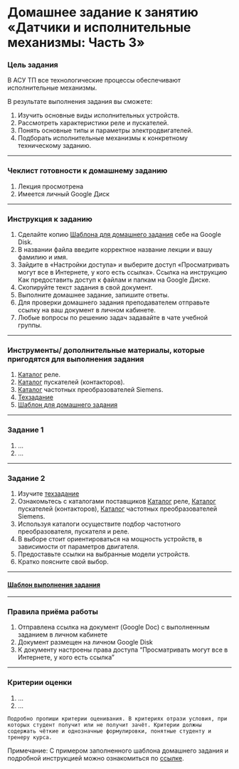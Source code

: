 # Домашнее задание к занятию «Датчики и исполнительные механизмы: Часть 3»

### Цель задания
В АСУ ТП все технологические процессы обеспечивают исполнительные механизмы.

В результате выполнения задания вы сможете:

1. Изучить основные виды исполнительных устройств.
2. Рассмотреть характеристики реле и пускателей.
3. Понять основные типы и параметры электродвигателей.
4. Подборать исполнительные механизмы к конкретному техническому заданию.


------

### Чеклист готовности к домашнему заданию

1. Лекция просмотрена
2. Имеется личный Google Диск


------

### Инструкция к заданию

1. Сделайте копию [Шаблона для домашнего задания](https://docs.google.com/document/d/10gPSeAneOJgzWHZdeK1oHMlTghpS5tzVsMMCmPU1hm4/edit?usp=sharing) себе на Google Disk.
2. В названии файла введите корректное название лекции и вашу фамилию и имя.
3. Зайдите в «Настройки доступа» и выберите доступ «Просматривать могут все в Интернете, у кого есть ссылка». Ссылка на инструкцию Как предоставить доступ к файлам и папкам на Google Диске.
4. Скопируйте текст задания в свой документ.
5. Выполните домашнее задание, запишите ответы.
6. Для проверки домашнего задания преподавателем отправьте ссылку на ваш документ в личном кабинете.
7. Любые вопросы по решению задач задавайте в чате учебной группы.

------

### Инструменты/ дополнительные материалы, которые пригодятся для выполнения задания

1. [Каталог](https://phoenix-contact.ru/catalog/releynye_moduli/ "Каталог Реле") реле.
2. [Каталог](https://e-catalogue.legrand.ru/catalog/silovoe-i-zashchitno-kommutatsionnoe-oborudovanie/ctx-sup3-promyshlennye-kontaktory/trekhpolyusnye-promyshlennye-kontaktory-ctx-sup3/ "Каталог пускателей") пускателей (контакторов).
2. [Каталог](https://www.siemens-ru.com/taxonomy/term/289 "Каталог Преобразователей частоты") частотных преобразователей Siemens. 
3. [Техзадание](https://docs.google.com/document/d/1JViB42ldJxdsu4Jjn5vhJJIEsWHYM4DKEJGHLvhWQ98/edit?usp=sharing "Техзадание")
4. [Шаблон для домашнего задания](https://docs.google.com/document/d/10gPSeAneOJgzWHZdeK1oHMlTghpS5tzVsMMCmPU1hm4/edit?usp=sharing) 

------

### Задание 1

1. ...
2. ...

------

### Задание 2

1. Изучите [техзадание](https://docs.google.com/document/d/1hfyUTsFadXMWNyJB3yF87LY3Rhyxtg-Fg3RklpeMnT4/edit?usp=sharing "Техзадание")
2. Ознакомьтесь с каталогами поставщиков [Каталог](https://phoenix-contact.ru/catalog/releynye_moduli/ "Каталог Реле") реле, [Каталог](https://e-catalogue.legrand.ru/catalog/silovoe-i-zashchitno-kommutatsionnoe-oborudovanie/ctx-sup3-promyshlennye-kontaktory/trekhpolyusnye-promyshlennye-kontaktory-ctx-sup3/ "Каталог пускателей") пускателей (контакторов), [Каталог](https://www.siemens-ru.com/taxonomy/term/289 "Каталог Преобразователей частоты") частотных преобразователей Siemens.
3. Используя каталоги осуществите подбор частотного преобразователя, пускателя и реле.
4. В выборе стоит ориентироваться на мощность устройств, в зависимости от параметров двигателя.
5. Предоставьте ссылки на выбранные модели устройств.
6. Кратко поясните свой выбор.

------

#### [Шаблон выполнения задания](https://docs.google.com/document/d/1youKpKm_JrC0UzDyUslIZW2E2bIv5OVlm_TQDvH5Pvs/edit)

------

### Правила приёма работы

1. Отправлена ссылка на документ (Google Doc) с выполненным заданием в личном кабинете
2. Документ размещен на личном Google Disk
3. К документу настроены права доступа “Просматривать могут все в Интернете, у кого есть ссылка”

------

### Критерии оценки

1. ...
2. ...

`Подробно пропиши критерии оценивания. В критериях отрази условия, при которых студент получит или не получит зачёт. Критерии должны содержать чёткие и однозначные формулировки, понятные студенту и тренеру курса.`

Примечание: С примером заполненного шаблона домашнего задания и подробной инструкцией можно ознакомиться по [ссылке](https://docs.google.com/document/d/13m07fqimLwzddcF6zyRrPjMO16RGynagzdO64-PMXuA/edit?usp=sharing).
